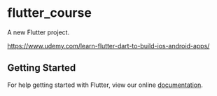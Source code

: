 # flutter_course

A new Flutter project.

https://www.udemy.com/learn-flutter-dart-to-build-ios-android-apps/

## Getting Started

For help getting started with Flutter, view our online
[documentation](https://flutter.io/).
